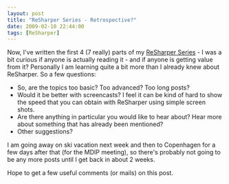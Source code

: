 ```yaml
---
layout: post
title: "ReSharper Series - Retrospective?"
date: 2009-02-10 22:44:00
tags: [ReSharper]
---
```


Now, I've written the first 4 (7 really) parts of my [ReSharper Series](http://www.rasmuskl.dk/post/ReSharper-Series.aspx) - I was a bit curious if anyone is actually reading it - and if anyone is getting value from it? Personally I am learning quite a bit more than I already knew about ReSharper. So a few questions:
 
 - So, are the topics too basic? Too advanced? Too long posts?
 - Would it be better with screencasts? I feel it can be kind of hard to show the speed that you can obtain with ReSharper using simple screen shots.
 - Are there anything in particular you would like to hear about? Hear more about something that has already been mentioned?
 - Other suggestions?

I am going away on ski vacation next week and then to Copenhagen for a few days after that (for the MDIP meeting), so there's probably not going to be any more posts until I get back in about 2 weeks. 
 
Hope to get a few useful comments (or mails) on this post.
